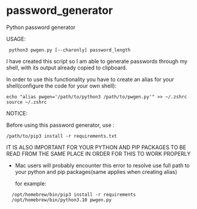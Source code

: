 # password_generator

Python password generator

USAGE:

```
 python3 pwgen.py [--charonly] password_length
```

I have created this script so I am able to generate passwords through my shell, with its output already copied to clipboard.

In order to use this functionality you have to create an alias for your shell(configure the code for your own shell):

```
echo "alias pwgen='/path/to/python3 /path/to/pwgen.py'" >> ~/.zshrc
source ~/.zshrc
```

NOTICE:

Before using this password generator, use :

```
/path/to/pip3 install -r requirements.txt
```

IT IS ALSO IMPORTANT FOR YOUR PYTHON AND PIP PACKAGES TO BE READ FROM THE SAME PLACE IN ORDER FOR THIS TO WORK PROPERLY

-   Mac users will probably encounter this error to resolve use full path to your python and pip packages(same applies when creating alias)

    for example:

```
  /opt/homebrew/bin/pip3 install -r requirements
  /opt/homebrew/bin/python3.10 pwgen.py
```
